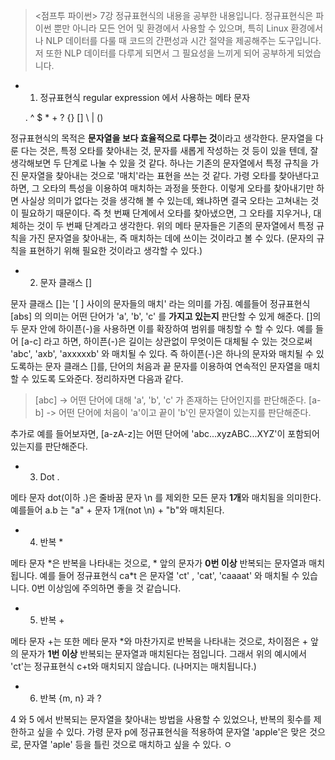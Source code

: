> <점프투 파이썬> 7강 정규표현식의 내용을 공부한 내용입니다.
> 정규표현식은 파이썬 뿐만 아니라 모든 언어 및 환경에서 사용할 수 있으며, 특히 Linux 환경에서나 NLP 데이터를 다룰 때 코드의 간편성과 시간 절약을 제공해주는 도구입니다.
> 저 또한 NLP 데이터를 다루게 되면서 그 필요성을 느끼게 되어 공부하게 되었습니다. 

- 1. 정규표현식 regular expression 에서 사용하는 메타 문자

    . ^ $ * + ? {} [] \ | ()

정규표현식의 목적은 **문자열을 보다 효율적으로 다루는 것**이라고 생각한다. 문자열을 다룬 다는 것은, 특정 오타를 찾아내는 것, 문자를 새롭게 작성하는 것 등이 있을 텐데, 잘 생각해보면 두 단계로 나눌 수 있을 것 같다. 하나는 기존의 문자열에서 특정 규칙을 가진 문자열을 찾아내는 것으로 '매치'라는 표현을 쓰는 것 같다. 가령 오타를 찾아낸다고 하면, 그 오타의 특성을 이용하여 매치하는 과정을 뜻한다. 이렇게 오타를 찾아내기만 하면 사실상 의미가 없다는 것을 생각해 볼 수 있는데, 왜냐하면 결국 오타는 고쳐내는 것이 필요하기 때문이다. 즉 첫 번째 단계에서 오타를 찾아냈으면, 그 오타를 지우거나, 대체하는 것이 두 번째 단계라고 생각한다. 위의 메타 문자들은 기존의 문자열에서 특정 규칙을 가진 문자열을 찾아내는, 즉 매치하는 데에 쓰이는 것이라고 볼 수 있다. (문자의 규칙을 표현하기 위해 필요한 것이라고 생각할 수 있다.) 

- 2. 문자 클래스 []

문자 클래스 []는 '[ ] 사이의 문자들의 매치' 라는 의미를 가짐. 예를들어 정규표현식 [abs] 의 의미는 어떤 단어가 'a', 'b', 'c' 를 **가지고 있는지** 판단할 수 있게 해준다. []의 두 문자 안에 하이픈(-)을 사용하면 이를 확장하여 범위를 매칭할 수 할 수 있다. 예를 들어 [a-c] 라고 하면, 하이픈(-)은 길이는 상관없이 무엇이든 대체될 수 있는 것으로써 'abc', 'axb', 'axxxxxb' 와 매치될 수 있다. 즉 하이픈(-)은 하나의 문자와 매치될 수 있도록하는 문자 클래스 []를, 단어의 처음과 끝 문자를 이용하여 연속적인 문자열을 매치할 수 있도록 도와준다. 정리하자면 다음과 같다.
> [abc] -> 어떤 단어에 대해 'a', 'b', 'c' 가 존재하는 단어인지를 판단해준다.
> [a-b] -> 어떤 단어에 처음이 'a'이고 끝이 'b'인 문자열이 있는지를 판단해준다.

추가로 예를 들어보자면, [a-zA-z]는 어떤 단어에 'abc...xyzABC...XYZ'이 포함되어 있는지를 판단해준다.

- 3. Dot .

메타 문자 dot(이하 .)은 줄바꿈 문자 \n 를 제외한 모든 문자 **1개**와 매치됨을 의미한다. 예를들어 a.b 는 "a" + 문자 1개(not \n) + "b"와 매치된다. 

- 4. 반복 \*

메타 문자 \*은 반복을 나타내는 것으로, \* 앞의 문자가 **0번 이상** 반복되는 문자열과 매치됩니다. 예를 들어 정규표현식 ca\*t 은 문자열 'ct' , 'cat', 'caaaat' 와 매치될 수 있습니다. 0번 이상임에 주의하면 좋을 것 같습니다.

- 5. 반복 \+

메타 문자 \+는 또한 메타 문자 \*와 마찬가지로 반복을 나타내는 것으로, 차이점은 \+ 앞의 문자가 **1번 이상** 반복되는 문자열과 매치된다는 점입니다. 그래서 위의 예시에서 'ct'는 정규표현식 c\+t와 매치되지 않습니다. (나머지는 매치됩니다.) 

- 6. 반복 {m, n} 과 ?

4 와 5 에서 반복되는 문자열을 찾아내는 방법을 사용할 수 있었으나, 반복의 횟수를 제한하고 싶을 수 있다. 가령 문자 p에 정규표현식을 적용하여 문자열 'apple'은 맞은 것으로, 문자열 'aple' 등을 틀린 것으로 매치하고 싶을 수 있다. ㅇ